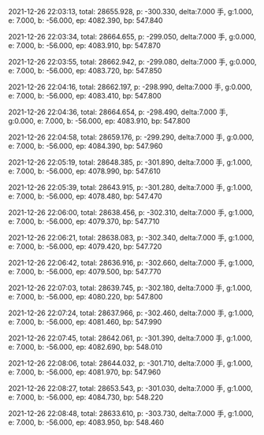 2021-12-26 22:03:13, total: 28655.928, p: -300.330, delta:7.000 手, g:1.000, e: 7.000, b: -56.000, ep: 4082.390, bp: 547.840

2021-12-26 22:03:34, total: 28664.655, p: -299.050, delta:7.000 手, g:0.000, e: 7.000, b: -56.000, ep: 4083.910, bp: 547.870

2021-12-26 22:03:55, total: 28662.942, p: -299.080, delta:7.000 手, g:0.000, e: 7.000, b: -56.000, ep: 4083.720, bp: 547.850

2021-12-26 22:04:16, total: 28662.197, p: -298.990, delta:7.000 手, g:0.000, e: 7.000, b: -56.000, ep: 4083.410, bp: 547.800

2021-12-26 22:04:36, total: 28664.654, p: -298.490, delta:7.000 手, g:0.000, e: 7.000, b: -56.000, ep: 4083.910, bp: 547.800

2021-12-26 22:04:58, total: 28659.176, p: -299.290, delta:7.000 手, g:0.000, e: 7.000, b: -56.000, ep: 4084.390, bp: 547.960

2021-12-26 22:05:19, total: 28648.385, p: -301.890, delta:7.000 手, g:1.000, e: 7.000, b: -56.000, ep: 4078.990, bp: 547.610

2021-12-26 22:05:39, total: 28643.915, p: -301.280, delta:7.000 手, g:1.000, e: 7.000, b: -56.000, ep: 4078.480, bp: 547.470

2021-12-26 22:06:00, total: 28638.456, p: -302.310, delta:7.000 手, g:1.000, e: 7.000, b: -56.000, ep: 4079.370, bp: 547.710

2021-12-26 22:06:21, total: 28638.083, p: -302.340, delta:7.000 手, g:1.000, e: 7.000, b: -56.000, ep: 4079.420, bp: 547.720

2021-12-26 22:06:42, total: 28636.916, p: -302.660, delta:7.000 手, g:1.000, e: 7.000, b: -56.000, ep: 4079.500, bp: 547.770

2021-12-26 22:07:03, total: 28639.745, p: -302.180, delta:7.000 手, g:1.000, e: 7.000, b: -56.000, ep: 4080.220, bp: 547.800

2021-12-26 22:07:24, total: 28637.966, p: -302.460, delta:7.000 手, g:1.000, e: 7.000, b: -56.000, ep: 4081.460, bp: 547.990

2021-12-26 22:07:45, total: 28642.061, p: -301.390, delta:7.000 手, g:1.000, e: 7.000, b: -56.000, ep: 4082.690, bp: 548.010

2021-12-26 22:08:06, total: 28644.032, p: -301.710, delta:7.000 手, g:1.000, e: 7.000, b: -56.000, ep: 4081.970, bp: 547.960

2021-12-26 22:08:27, total: 28653.543, p: -301.030, delta:7.000 手, g:1.000, e: 7.000, b: -56.000, ep: 4084.730, bp: 548.220

2021-12-26 22:08:48, total: 28633.610, p: -303.730, delta:7.000 手, g:1.000, e: 7.000, b: -56.000, ep: 4083.950, bp: 548.460